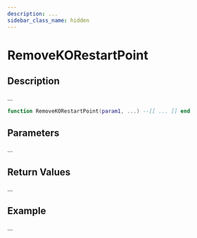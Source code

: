 ```yaml
---
description: ...
sidebar_class_name: hidden
---
```


# RemoveKORestartPoint

## Description

...

```lua
function RemoveKORestartPoint(param1, ...) --[[ ... ]] end
```

## Parameters

...

## Return Values

...

## Example

...

